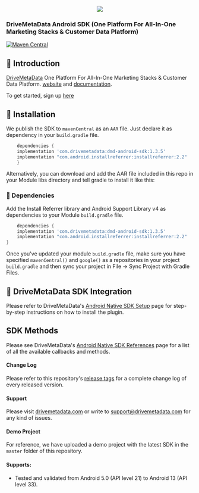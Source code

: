 
<p align="center">
  <img src="https://www.drivemetadata.com/assets/img-dmd/a-logo.svg"/>
</p>

### DriveMetaData Android SDK (One Platform For All-In-One Marketing Stacks & Customer Data Platform)
[![Maven Central](https://maven-badges.herokuapp.com/maven-central/com.drivemetadata/dmd-android-sdk/badge.svg)](https://maven-badges.herokuapp.com/maven-central/com.drivemetadata/dmd-android-sdk/badge.svg)

## 👋 Introduction

[DriveMetaData](https://www.drivemetadata.com) One Platform For All-In-One Marketing Stacks & Customer Data Platform. [website](https://www.drivemeatadata.com)  and  [documentation](https://docs.google.com/document/d/13qg2HF0T6fAkSAZiQcji_0rCONef0LmBzNyMXd2v8SU/edit).

To get started, sign up [here](https://www.drivemetadata.com)

## 🎉 Installation

We publish the SDK to `mavenCentral` as an `AAR` file. Just declare it as dependency in your `build.gradle` file.

```groovy
    dependencies {
    implementation 'com.drivemetadata:dmd-android-sdk:1.3.5'
    implementation "com.android.installreferrer:installreferrer:2.2"
    }
```

Alternatively, you can download and add the AAR file included in this repo in your Module libs directory and tell gradle to install it like this:

### 📖 Dependencies

Add the Install Referrer library and Android Support Library v4 as dependencies to your Module `build.gradle` file.

```groovy
    dependencies {
    implementation 'com.drivemetadata:dmd-android-sdk:1.3.5'
    implementation "com.android.installreferrer:installreferrer:2.2"
}
```


Once you've updated your module `build.gradle` file, make sure you have specified `mavenCentral()` and `google()` as a repositories in your project `build.gradle` and then sync your project in File -> Sync Project with Gradle Files.


## 📲  DriveMetaData SDK Integration

Please refer to DriveMetaData's [Android Native SDK Setup](https://docs.google.com/document/d/13qg2HF0T6fAkSAZiQcji_0rCONef0LmBzNyMXd2v8SU/edit) page for step-by-step instructions on how to install the plugin.


## SDK Methods

Please see DriveMetaData's [Android Native SDK References](https://docs.google.com/document/d/13qg2HF0T6fAkSAZiQcji_0rCONef0LmBzNyMXd2v8SU/edit) page for a list of all the available callbacks and methods.

#### Change Log

Please refer to this repository's [release tags](https://github.com/drivemetadata/dmd-android-sdk/releases) for a complete change log of every released version.

#### Support

Please visit [drivemetadata.com](https://www.drivemetadata.com) or write to [support@drivemetadata.com](mailto:support@drivemetadata.com) for any kind of issues.

#### Demo Project

For reference, we have uploaded a demo project with the latest SDK in the <code>master</code> folder of this repository.

#### Supports:

* Tested and validated from Android 5.0 (API level 21) to Android 13 (API level 33).